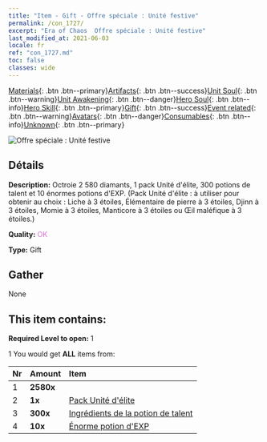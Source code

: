 ```yaml
---
title: "Item - Gift - Offre spéciale : Unité festive"
permalink: /con_1727/
excerpt: "Era of Chaos  Offre spéciale : Unité festive"
last_modified_at: 2021-06-03
locale: fr
ref: "con_1727.md"
toc: false
classes: wide
---
```

 [Materials](/ItemsFR/){: .btn .btn--primary}[Artifacts](/ItemsFR/Artifacts/){: .btn .btn--success}[Unit Soul](/ItemsFR/UnitSoul/){: .btn .btn--warning}[Unit Awakening](/ItemsFR/UnitAwakening/){: .btn .btn--danger}[Hero Soul](/ItemsFR/HeroSoul/){: .btn .btn--info}[Hero Skill](/ItemsFR/HeroSkill/){: .btn .btn--primary}[Gift](/ItemsFR/Gift/){: .btn .btn--success}[Event related](/ItemsFR/Events/){: .btn .btn--warning}[Avatars](/ItemsFR/Avatars/){: .btn .btn--danger}[Consumables](/ItemsFR/Consumables/){: .btn .btn--info}[Unknown](/ItemsFR/Unknown/){: .btn .btn--primary}

 ![Offre spéciale : Unité festive](/images/t/i_907116.png)

## Détails
 **Description:** Octroie 2 580 diamants, 1 pack Unité d'élite, 300 potions de talent et 10 énormes potions d'EXP. (Pack Unité d'élite : à utiliser pour obtenir au choix : Liche à 3 étoiles, Élémentaire de pierre à 3 étoiles, Djinn à 3 étoiles, Momie à 3 étoiles, Manticore à 3 étoiles ou Œil maléfique à 3 étoiles.)

 **Quality:** <span style="color: #DA70D6">OK</span>

 **Type:** Gift

## Gather

  None

## This item contains:

 **Required Level to open:** 1

 1 You would get **ALL** items  from:

  | Nr | Amount |     Item    |
  |:---|:-------|:------------|
  | 1 |  **2580x** | <i class="fas fa-gem"/> |  | 
  | 2 |  **1x** | [Pack Unité d'élite](/ItemsFR/con_1713/) |  | 
  | 3 |  **300x** | [Ingrédients de la potion de talent](/ItemsFR/con_1120/) |  | 
  | 4 |  **10x** | [Énorme potion d'EXP](/ItemsFR/con_703/) |  | 
